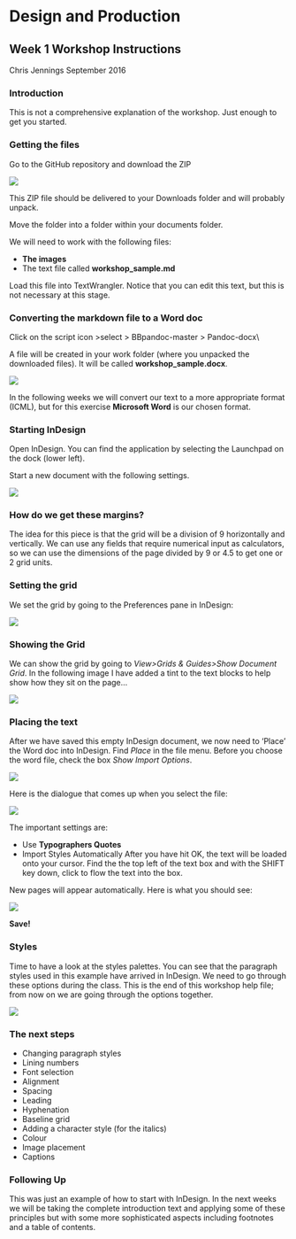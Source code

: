 # Design and Production
## Week 1 Workshop Instructions
Chris Jennings September 2016

### Introduction
This is not a comprehensive explanation of the workshop. Just enough to get you started.

### Getting the files
Go to the GitHub repository and download the ZIP


![][image-1]

This ZIP file should be delivered to your Downloads folder and will probably unpack.

Move the folder into a folder within your documents folder.

We will need to work with the following files:

- **The images**
- The text file called **workshop\_sample.md**

Load this file into TextWrangler. Notice that you can edit this text, but this is not necessary at this stage.

### Converting the markdown file to a Word doc

Click on the script icon \>select \> BBpandoc-master \> Pandoc-docx\\

A file will be created in your work folder (where you unpacked the downloaded files). It will be called **workshop\_sample.docx**.

![][image-2]

In the following weeks we will convert our text to a more appropriate format (ICML), but for this exercise **Microsoft Word** is our chosen format.

### Starting InDesign
Open InDesign. You can find the application by selecting the Launchpad on the dock (lower left).

Start a new document with the following settings.

![][image-3]

### How do we get these margins?
The idea for this piece is that the grid will be a division of 9 horizontally and vertically. We can use any fields that require numerical input as calculators, so we can use the dimensions of the page divided by 9 or 4.5 to get one or 2 grid units.

### Setting the grid
We set the grid by going to the Preferences pane in InDesign:

![][image-4]

### Showing the Grid
We can show the grid by going to *View\>Grids & Guides\>Show Document Grid*.
In the following image I have added a tint to the text blocks to help
show how they sit on the page…

![][image-5]

### Placing the text
After we have saved this empty InDesign document, we now need to ‘Place’ the Word doc into InDesign. Find *Place* in the file menu. Before you choose the word file, check the box *Show Import Options*.

![][image-6]

Here is the dialogue that comes up when you select the
file:

![][image-7]

The important settings are:
 - Use **Typographers Quotes**
 - Import Styles Automatically
 After you have hit OK, the text will be loaded onto your cursor. Find
the the top left of the text box and with the SHIFT key down, click to
flow the text into the box.

New pages will appear automatically. Here is what you should see:

![][image-8]

**Save!**

### Styles
Time to have a look at the styles palettes. You can see that the paragraph styles used in this example have arrived in InDesign. We need to go through these options during the class. This is the end of this workshop help file; from now on we are going through the options together.

![][image-9]

### The next steps
- Changing paragraph styles
- Lining numbers
- Font selection
- Alignment
- Spacing
- Leading
- Hyphenation
- Baseline grid
- Adding a character style (for the italics)
- Colour
- Image placement
- Captions

### Following Up
This was just an example of how to start with InDesign. In the next weeks we will be taking the complete introduction text and applying some of these principles but with some more sophisticated aspects including footnotes and a table of contents.

[image-1]:	media/file0.png
[image-2]:	media/file1.png
[image-3]:	media/file2.png
[image-4]:	media/file3.png
[image-5]:	media/file4.png
[image-6]:	media/file5.png
[image-7]:	media/file6.png
[image-8]:	media/file7.png
[image-9]:	media/file8.png
